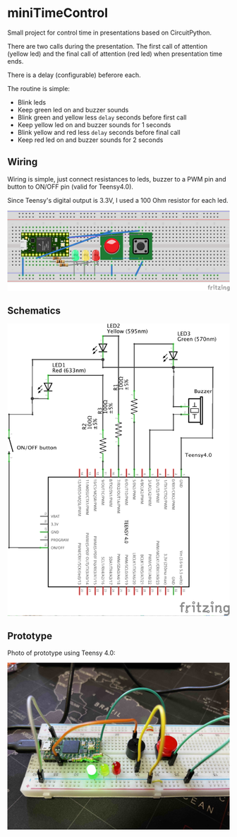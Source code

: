 # miniTimeControl

Small project for control time in presentations based on CircuitPython.

There are two calls during the presentation. The first call of attention (yellow led) and the final call of attention (red led) when presentation time ends.

There is a delay (configurable) beferore each. 

The routine is simple:

 - Blink leds
 - Keep green led on and buzzer sounds
 - Blink green and yellow less `delay` seconds before first call
 - Keep yellow led on and buzzer sounds for 1 seconds
 - Blink yellow and red less `delay` seconds before final call
 - Keep red led on and buzzer sounds for 2 seconds

## Wiring

Wiring is simple, just connect resistances to leds, buzzer to a PWM pin and button to ON/OFF pin (valid for Teensy4.0).

Since Teensy's digital output is 3.3V, I used a 100 Ohm resistor for each led.

![Protoboard](assets/protoboard.png)

## Schematics


![Schematics](assets/schematic.png)

## Prototype

Photo of prototype using Teensy 4.0:

![Photo](assets/photo.jpg)

